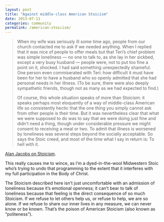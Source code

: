```yaml
---
layout: post
title: "Against middle-class American Stoicism"
date: 2013-07-11
categories: community
permalink: /american-stoicism/
---
```


> When my wife was seriously ill some time ago, people from our church contacted me to ask if we needed anything. When I replied that it was nice of people to offer meals but that Teri’s chief problem was simple loneliness — no one to talk to, as she lay in her sickbed, except a very busy husband — people were, not to put too fine a point on it, shocked. I had said something unexpectedly shameful. One person even commiserated with Teri: how difficult it must have been for her to have a husband who so openly admitted that she had personal needs in her illness. (To be sure, there were also deeply sympathetic friends, though not as many as we had expected to find.)
> 
> Of course, this whole situation speaks of more than Stoicism: it speaks perhaps most eloquently of a way of middle-class American life so consistently hectic that the one thing you simply cannot ask from other people is their time. But it was nevertheless clear that what we were supposed to do was to say that we were doing just fine and didn’t need a thing, though under considerable pressure we might consent to receiving a meal or two. To admit that illness is worsened by loneliness was several steps beyond the socially acceptable. So says the Stoic creed, and most of the time what I say in return is: To hell with it.

[Alan Jacobs on Stoicism](http://www.theamericanconservative.com/jacobs/my-beef-with-stoicism/). 

This really causes me to wince, as I’m a dyed-in-the-wool Midwestern Stoic who’s trying to undo that programming to the extent that it interferes with my full participation in the Body of Christ.

The Stoicism described here isn’t just uncomfortable with an admission of loneliness because it’s emotional openness; it can’t bear to talk of loneliness because that feeling is the direct consequence of so much Stoicism. If we refuse to let others help us, or refuse to help, we are so alone. If we refuse to share our inner lives in any measure, we can never know or be known. That’s the poison of American Stoicism (also known as “politeness”).